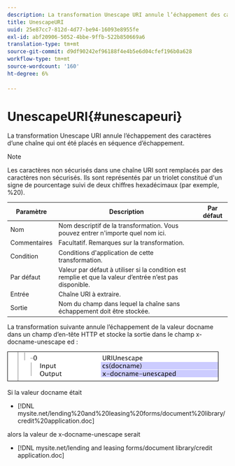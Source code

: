 ```yaml
---
description: La transformation Unescape URI annule l’échappement des caractères d’une chaîne qui ont été placés en séquence d’échappement.
title: UnescapeURI
uuid: 25e87cc7-812d-4d77-be94-16093e8955fe
exl-id: abf20906-5052-4bbe-9ffb-522b850669a6
translation-type: tm+mt
source-git-commit: d9df90242ef96188f4e4b5e6d04cfef196b0a628
workflow-type: tm+mt
source-wordcount: '160'
ht-degree: 6%

---
```


# UnescapeURI{#unescapeuri}

La transformation Unescape URI annule l’échappement des caractères d’une chaîne qui ont été placés en séquence d’échappement.

>[!NOTE]
>
>Les caractères non sécurisés dans une chaîne URI sont remplacés par des caractères non sécurisés. Ils sont représentés par un triolet constitué d&#39;un signe de pourcentage suivi de deux chiffres hexadécimaux (par exemple, %20).

| Paramètre | Description | Par défaut |
|---|---|---|
| Nom | Nom descriptif de la transformation. Vous pouvez entrer n&#39;importe quel nom ici. |  |
| Commentaires | Facultatif. Remarques sur la transformation. |  |
| Condition | Conditions d&#39;application de cette transformation. |  |
| Par défaut | Valeur par défaut à utiliser si la condition est remplie et que la valeur d’entrée n’est pas disponible. |  |
| Entrée | Chaîne URI à extraire. |  |
| Sortie | Nom du champ dans lequel la chaîne sans échappement doit être stockée. |  |

La transformation suivante annule l’échappement de la valeur docname dans un champ d’en-tête HTTP et stocke la sortie dans le champ x-docname-unescape ed :

![](assets/cfg_TransformationType_UnescapeURI.png)

Si la valeur docname était

* [!DNL mysite.net/lending%20and%20leasing%20forms/document%20library/credit%20application.doc]

alors la valeur de x-docname-unescape serait

* [!DNL mysite.net/lending and leasing forms/document library/credit application.doc]
